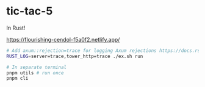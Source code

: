 # tic-tac-5

In Rust!

https://flourishing-cendol-f5a0f2.netlify.app/

```sh
# Add axum::rejection=trace for logging Axum rejections https://docs.rs/axum/latest/axum/extract/index.html#logging-rejections
RUST_LOG=server=trace,tower_http=trace ./ex.sh run

# In separate terminal
pnpm utils # run once
pnpm cli
```
